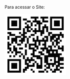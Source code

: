 Para acessar o Site:<div>
  <img src="qrcode_193264157_98c5f13193785c400076c9e92e47d69d.png" width="200px"/>
  </div>
